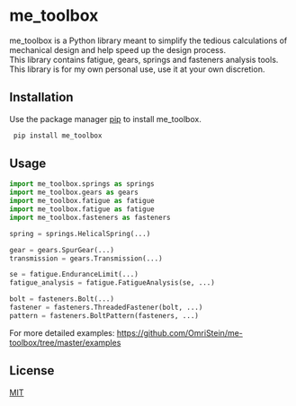 # me_toolbox

me_toolbox is a Python library meant to simplify the tedious
calculations of mechanical design and help speed up the design process.<br>
This library contains fatigue, gears, springs and fasteners analysis tools.<br>
This library is for my own personal use, use it at your own discretion.


## Installation

Use the package manager [pip](https://pip.pypa.io/en/stable/) to install me_toolbox.
```bash
 pip install me_toolbox 
```
<!--
--->

## Usage

```python
import me_toolbox.springs as springs 
import me_toolbox.gears as gears
import me_toolbox.fatigue as fatigue
import me_toolbox.fatigue as fatigue
import me_toolbox.fasteners as fasteners

spring = springs.HelicalSpring(...)

gear = gears.SpurGear(...)
transmission = gears.Transmission(...)

se = fatigue.EnduranceLimit(...)
fatigue_analysis = fatigue.FatigueAnalysis(se, ...)

bolt = fasteners.Bolt(...)
fastener = fasteners.ThreadedFastener(bolt, ...)
pattern = fasteners.BoltPattern(fasteners, ...)
```

For more detailed examples:
https://github.com/OmriStein/me-toolbox/tree/master/examples

## License
[MIT](https://choosealicense.com/licenses/mit/)

